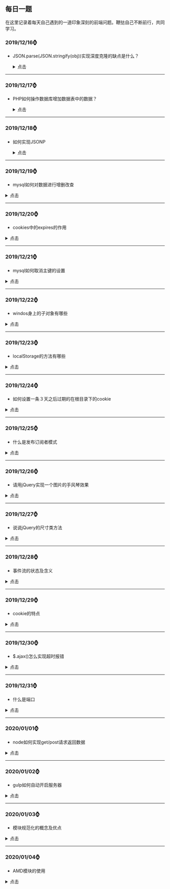 ## 每日一题

在这里记录着每天自己遇到的一道印象深刻的前端问题。鞭挞自己不断前行，共同学习。

### **2019/12/16**⌚️

- JSON.parse(JSON.stringify(obj))实现深度克隆的缺点是什么？

    <details >
          <summary>点击</summary>
          <ul>
              <li>他无法实现对函数 、RegExp 等特殊对象的克隆</li>
              <li>会抛弃对象的 constructor,所有的构造函数会指向 Object</li>
              <li>对象有循环引用,会报错</li>
          </ul>
      </details>

<hr>

### **2019/12/17**⌚️

- PHP如何操作数据库增加数据表中的数据？

  <details >
        <summary>点击</summary>
        <ul>
            <li>首先需要创建mysql命令的字符串：$str = 'INSERT stu (user,sex,age) VALUES("小二","男",20)';</li>
            <li>字符串的格式务必要注意，VALUES后的字符必须加“”，哪怕是用$u变量去拼接，也需要用""把变量包裹才可以</li>
            <li>$q = $link->query($str);发送mysql语句，执行对应的操作</li>
        </ul>
    </details>

<hr>

### **2019/12/18**⌚️

- 如何实现JSONP

  <details >
        <summary>点击</summary>

  #### JS代码

  ```js
  var url = "http://localhost/myown/jsonp/jsonp2.php";
  document.onclick = function () {
      jsonp(url, (res) => {
          console.log(res);
      }, {
          cb: "qwe",
          cbname: "cb",
          user: "root",
          pass: "root"
      })
  }
  
  function jsonp(url, callback, obj) {
      var str = "";
      var script = document.createElement("script");
      for (var i in obj) {
          str += `${i}=${obj[i]}&`;
      }
      url = url + "?" + str + "__retr0__=" + new Date().getTime();
      script.src = url;
      document.body.appendChild(script);
      window[obj[obj.cbname]] = function (res) {
              callback(res);
      }
      script.remove();
  }
  ```

  #### PHP代码

  ```php
  <?php
  $u = $_GET["user"];
  $p = $_GET["pass"];
  $cb = $_GET["cb"];
  $data = "这是JSONP接受到的数据" . $u . "------" . $p;
  echo "$cb('" . $data . "')";
  ?>
  ```

  

    </details>

<hr>

### **2019/12/19**⌚️

- mysql如何对数据进行增删改查

<details >
<summary>点击</summary>
<ul>
<li>INSERT 表名(字段名1，字段名2) VALUES(val1,val2)</li>
<li>DELETE FROM 表名 WHERE 主键 = val </li>
<li>UPDATE 表名 SET 字段1 WHERE 主键 = val</li>
<li>SELECT * FROM 表名</li>      

</ul>
</details>

  <hr>

### **2019/12/20**⌚️

- cookies中的expires的作用

<details >
<summary>点击</summary>
<ul>
<li>指定了cookie的生存期，默认情况下cookie是暂时存在的，他们存储的值只在浏览器会话期间存在，当用户退出浏览器后这些值也会丢失，如果想让cookie存在一段时间，就要为expires属性设置为未来的一个用毫秒数表示的过期日期或时间点，expires默认为设置的expires的当前时间。现在已经被max-age属性所取代，max-age用秒来设置cookie的生存期。</li>
<li>如果max-age属性为正数，则表示该cookie会在max-age秒之后自动失效。浏览器会将max-age为正数的cookie持久化，即写到对应的cookie文件中。无论客户关闭了浏览器还是电脑，只要还在max-age秒之前，登录网站时该cookie仍然有效。</li>
<li>如果max-age为负数，则表示该cookie仅在本浏览器窗口以及本窗口打开的子窗口内有效，关闭窗口后该cookie即失效。max-age为负数的Cookie，为临时性cookie，不会被持久化，不会被写到cookie文件中。cookie信息保存在浏览器内存中，因此关闭浏览器该cookie就消失了。cookie默认的max-age值为-1。</li>

<li>	如果max-age为0，则表示删除该cookie。cookie机制没有提供删除cookie的方法，因此通过设置该cookie即时失效实现删除cookie的效果。失效的Cookie会被浏览器从cookie文件或者内存中删除。

如果不设置expires或者max-age这个cookie默认是Session的，也就是关闭浏览器该cookie就消失了。</li>

​      </ul>
</details>

<hr>

### **2019/12/21**⌚️

- mysql如何取消主键的设置

<details >
<summary>点击</summary>
<ul>
<li>alter table class drop primary key;</li>
<li>alter table class modify id int(11),drop primary key;//将class表中的id 重置为普通列 </li>

</ul>
</details>

<hr>

### **2019/12/22**⌚️

- windos身上的子对象有哪些

<details >
<summary>点击</summary>
<ul>
<li>window.history</li>
<li>window.frames</li>
<li>window.screen</li>
<li>window.navigator</li>
<li>window.location</li>
<li>window.document</li>

</ul>
</details>

<hr>

### **2019/12/23**⌚️

- localStorage的方法有哪些

<details >
<summary>点击</summary>
<ul>
<li>localStorage.setItem(key,val)</li>
<li>localStorage.getItem(key)</li>
<li>localStorage.removeItem(key)</li>
<li>localStorage.clear()</li>

</ul>
</details>

<hr>

### **2019/12/24**⌚️

- 如何设置一条３天之后过期的在根目录下的cookie

<details >
<summary>点击</summary>

```js
var d = new Date();
d.setDate(d.getDate()+3);
document.cookie = "user=admin;path=/;expires="+d;
```

</details>

<hr>

### **2019/12/25**⌚️

- 什么是发布订阅者模式

<details >
<summary>点击</summary>

1. 发布者（你）
2. 缓存列表（通讯录，你的朋友们相当于订阅了你的所有消息）
3. 发布消息的时候遍历缓存列表，依次触发里面存放的订阅者的回调函数（挨个打电话）
4. 另外，回调函数中还可以添加很多参数，，订阅者可以接收这些参数，比如你会告诉他们婚礼时间，地点等，订阅者收到消息后可以进行各自的处理。

```js
let yourMsg = {};
yourMsg.peopleList = [];
yourMsg.listen = function (fn) {
    this.peopleList.push(fn);
}
yourMsg.triger = function () {
    for(var i = 0,fn;fn=this.peopleList[i++];){
        fn.apply(this,arguments);
    }
}

yourMsg.listen(function (name) {
    console.log(`${name}收到了你的消息`);
})
yourMsg.listen(function (name) {
    console.log('哈哈');
})

yourMsg.triger('张三');
yourMsg.triger('李四');
```

![img](https://user-gold-cdn.xitu.io/2018/2/24/161c6c2aed446eec?imageView2/0/w/1280/h/960/format/webp/ignore-error/1)

- 以上就是一个简单的发布-订阅的实现，但是我们会发现订阅者会收到发布者发布的每一条信息，如果李四比较阴暗，不想听到你结婚的消息，只想听到你的坏消息，比如你被开除了，他就心里高兴。这时候我们就需要加一个key，让订阅者只订阅自己感兴趣的消息。

```js
let yourMsg = {};
yourMsg.peopleList ={};
yourMsg.listen = function (key,fn) {
    if (!this.peopleList[key]) { //如果没有订阅过此类消息，创建一个缓存列表
        this.peopleList[key] = [];
    }
    this.peopleList[key].push(fn);
}
yourMsg.triger = function () {
    let key = Array.prototype.shift.call(arguments);
    let fns = this.peopleList[key];
    if (!fns || fns.length == 0) {//没有订阅 则返回
        return false;
    }
    for(var i=0,fn;fn=fns[i++];){
        fn.apply(this,arguments);
    }
}

yourMsg.listen('marrgie',function (name) {
    console.log(`${name}想知道你结婚`);
})
yourMsg.listen('unemployment',function (name) {
    console.log(`${name}想知道你失业`);
})

yourMsg.triger('marrgie','张三');
yourMsg.triger('unemployment','李四');
```

![img](https://user-gold-cdn.xitu.io/2018/2/24/161c6ce98f1cede9?imageView2/0/w/1280/h/960/format/webp/ignore-error/1)

- 你需要发布消息，同样的所有的人都有朋友圈，也都需要发布消息，因此我们有必要把发布-订阅的功能提取出来，放在一个单独的对象内，谁需要谁去动态安装发布-订阅功能(installEvent函数实现了动态安装发布-订阅功能)。

```js
var event = {
    peopleList:[],
    listen:function (key,fn) {
        if (!this.peopleList[key]) { //如果没有订阅过此类消息，创建一个缓存列表
        this.peopleList[key] = [];
        }
        this.peopleList[key].push(fn)
    },
    trigger:function () {
         let key = Array.prototype.shift.call(arguments);
        let fns = this.peopleList[key];
        if (!fns || fns.length == 0) {//没有订阅 则返回
            return false;
        }
        for(var i=0,fn;fn=fns[i++];){
            fn.apply(this,arguments);
        }
    }
}

var installEvent  = function (obj) {
    for(var i in event){
        obj[i] = event[i];
    }
}

let yourMsg = {};
installEvent(yourMsg);
yourMsg.listen('marrgie',function (name) {
    console.log(`${name}想知道你结婚`);
})
yourMsg.listen('unemployment',function (name) {
    console.log(`${name}想知道你失业`);
})

yourMsg.trigger('marrgie','张三');
yourMsg.trigger('unemployment','李四');
```

- 有时间我们需要取消订阅的事件，比如李四是你的好朋友，但是因为一件事情，你俩闹掰了，你把他从你的通讯录中给删除掉了，这里我们给event增加一个remove方法；

```js
remove:function (key,fn) {
      var fns = this.clientList[key];
      if(!fns){
          return false;
      }  
      if(!fn){
          fns && (fns.length=0)
      }else{
          for (let index = 0; index < fns.length; index++) {
              const _fn = fns[index];
              if(_fn === fn){
                  fns.splice(index,1);
              }
          }
      }
    }
```

#### 发布-订阅的顺序探讨

我们通常所看到的都是先订阅再发布，但是必须要遵守这种顺序吗？答案是不一定的。如果发布者先发布一条消息，但是此时还没有订阅者订阅此消息，我们可以不让此消息消失于宇宙之中。就如同QQ离线消息一样，离线的消息被保存在服务器中，接收人下次登录之后，才会收到此消息。同样的，我们可以建立一个存放离线事件的堆栈，当事件发布的时候，如果此时还没有订阅者订阅这个事件，我们暂时把发布事件的动作包裹在一个函数里，这些包装函数会被存入堆栈中，等到有对象来订阅事件的时候，我们将遍历堆栈并依次执行这些包装函数，即重发里面的事件，不过离线事件的生命周期只有一次，就像qq未读消息只会提示你一次一样。

#### JavaScript实现发布-订阅模式的便利性

因为JavaScript有回调函数这个优势存在，我们写开发-订阅显得更简单一点。传统的发布-订阅比如Java通常会把订阅者自身当成引用传入发布者对象中，同时订阅者对象还需提供一个名为诸如update的方法，供发布者对象在合适的时候调用。下面代码用js模拟下传统的实现。

```js
function Dep() {
    this.subs = [];
}
Dep.prototype.addSub = function (sub) {
    this.subs.push(sub);
}
Dep.prototype.notify = function () {
    this.subs.forEach(sub=>sub.update());
}
function Watcher(fn) {
    this.fn = fn;
}
Watcher.prototype.update = function () {
     this.fn();
}

var dep = new Dep();
dep.addSub(new Watcher(function () {
    console.log('okokok');
}))
dep.notify();
```

#### 小结

- 发布-订阅的优势很明显，做到了时间上的解耦和对象之间的解耦，从架构上看，MVC，MVVM都少不了发布-订阅的参与，我们常用的Vue也是基于发布-订阅的，最近会抽时间写下vue的源码实现，同样的node中的EventEmitter也是发布订阅的，之前也手写过它的实现。
- 发布-订阅同时也是有缺点存在的，创建订阅者本身要消耗一定的时间和内存，而且当你订阅一个消息以后，可能此消息最后都未发生，但是这个订阅者会始终存在于内存中。如果程序中大量使用发布-订阅的话，也会使得程序跟踪bug变得困难。 

</details>

<hr>

### **2019/12/26**⌚️

- 请用jQuery实现一个图片的手风琴效果

<details >
<summary>点击</summary>

```html
<!DOCTYPE html>
<html>

<head>
    <meta charset="utf-8">
    <style>
        * {
            margin: 0;
            padding: 0;
            list-style: none;
        }

        .wrap {
            width: 1178px;
            height: 174px;
            overflow: hidden;
            position: relative;
            margin: 0 auto;

        }

        .wrap ul li {
            float: left;
            width: 210px;
            height: 174px;
            overflow: hidden;
        }

        .wrap ul {
            width: 2000px;
        }

        .wrap ul li img {
            width: 550px;
            height: 174px;
        }
    </style>
</head>

<body>

    <div class="wrap">
        <ul>
            <li style='width:550px'><img src="http://pic.shejiben.com/hot_sjb/377_8180.jpg?1462261126" alt=""></li>
            <li><img src="http://pic.shejiben.com/hot_sjb/377_8288.jpg?1464830033" alt=""></li>
            <li><img src="http://pic.shejiben.com/hot_sjb/377_8155.jpg?1460709517" alt=""></li>
            <li><img src="http://pic.shejiben.com/hot_sjb/377_7937.jpg?1456984280" alt=""></li>
        </ul>
    </div>
    <script src="https://lib.baomitu.com/jquery/1.12.4/jquery.js"></script>
    <script>
        $(".wrap").find("li").mouseover(function () {
            $(this).stop().animate({
                width: 550
            }).siblings().stop().animate({
                width: 210
            })
        })
    </script>
</body>

</html>
```

</details>

<hr>

### **2019/12/27**⌚️

- 说说jQuery的尺寸类方法

<details >
<summary>点击</summary>尺寸

### width()

> 设置或返回元素的宽度（不包括内边距、边框或外边距）

```js
$(".box").width();//获得宽度
$(".box").width(300);//设置宽度
```



### height()

> 设置或返回元素的高度（不包括内边距、边框或外边距）

```js
$(".box").height();//获得宽度
$(".box").height(300);//设置宽度
```



### innerWidth()

> 设置或返回元素的宽度（包括内边距）

```js
$(".box").innerWidth();//获得offsetWidth
$(".box").innerWidth(300);//值减去padding后设置给宽度
```



### innerHeight()

> 设置或返回元素的高度（包括内边距）

```js
$(".box").innerHeight();//获得offsetHeight
$(".box").innerHeight(300);//值减去padding后设置给高度
```



### outerWidth()

> 设置或返回元素的宽度（包括内边距,包括边框）

```js
$(".box").outerWidth();//获得clientWidth
$(".box").outerWidth(300);//值减去padding和border后设置给宽度
```



### outerHeight()

> 设置或返回元素的高度（包括内边距,包括边框）

```js
$(".box").outerHeight();//获得clientHeight
$(".box").outerHeight(300);//值减去padding和border后设置给高度
```



### offset()

> 设置或返回元素距离页面的left和top,返回一个对象(包含position+margin)

```js
console.log($(".box1").offset());       //position+margin
$(".box1").offset({left:100,top:100}) //值减去margin后设置给left和top
```



### position()

> 返回元素距离页面的left和top,返回一个对象(不margin)

```js
$(".box1").position().left;
$(".box1").position().top	;
```



### scrollTop()

> 设置或返回滚动条的高度

```js
$(".box1").scrollTop();
$(".box1").scrollTop(300);
```



</details>

<hr>

### **2019/12/28**⌚️

- 事件流的状态及含义

<details >
<summary>点击</summary>
<ul>
<li>事件冒泡：从内向外，依次触发所有父级的相同事件</li>
<li>事件捕获：从外向内，依次触发从最大的父级到目标的相同事件</li>
<li>目标事件：当前真正要触发的事件</li>

</ul>
</details>

<hr>

### **2019/12/29**⌚️

- cookie的特点

<details >
<summary>点击</summary>
<ul>
<li>文本</li>
<li>大小4K</li>
<li>不能跨域</li>
<li>条数50</li>
<li>时间限制</li>

</ul>
</details>

<hr>

### **2019/12/30**⌚️

- $.ajax()怎么实现超时报错

<details >
<summary>点击</summary>

```js
$.ajax({
    url:"https://sp0.baidu.com/5a1Fazu8AA54nxGko9WTAnF6hhy/su",
    dataType:"jsonp",
    jsonp:"cb",
    data:{
        wb:"html"
    },
    success:function(res,status,xhr){
		console.log(res); 
    	console.log(status);
    	console.log(xhr);
	},
    error:function(xhr,status,res){
    	console.log(xhr);
    	console.log(status);
    	console.log(res);
	}
	timeOut:100,//数值单位为毫秒，超时会执行error函数,status和res会输出timeOut字符串
})
```



</details>

<hr>

### **2019/12/31**⌚️

- 什么是端口

<details >
<summary>点击</summary>
<ul>
<li>端口的作用：`通过端口来区分出同一电脑内不同应用或者进程，从而实现一条物理网线(通过分组交换技术-比如internet)同时链接多个程`</li>
<li>端口号是一个 16位的 uint, 所以其范围为 1 to 65535 (对TCP来说, port 0 被保留，不能被使用. 对于UDP来说, source端的端口号是可选的， 为0时表示无端口).</li>
<li>`app.listen(3000)`，进程就被打标，电脑接收到的3000端口的网络消息就会被发送给我们启动的这个进程</li>

</ul>
</details>

<hr>

### **2020/01/01**⌚️

- node如何实现get/post请求返回数据

<details >
<summary>点击</summary>

```js
const http = require("http");
const fs = require("fs");
const url = require("url");
const querystring = require("querystring");
http.createServer((req,res)=>{
    if(req.url != "/favicon.ico"){
   		var pathname = url.parse(req.url).pathname;
        if(pathname === "/api"){
        	ajaxHandle(req,res)    
        }else{
            fsHandle(req,res)
        }
    }
}).listen("81","127.0.0.1",()=>{
    console.log("run server on http://127.0.0.1:81");
})
function ajaxHandle(req,res){
    let str = "";
    req.on("data",(data)=>{
        str +=data;
    })
    req.on("end",()=>{
        let data = str ? querystring(str):url.parse(req.url);
        res.write(JSON.parse(data));
        res.end();
    })
}
function fsHandle(req,res){
}
```



</details>

<hr>

### **2020/01/02**⌚️

- gulp如何自动开启服务器

<details >
<summary>点击</summary>

```js
const gulp = require("gulp");
const connect = require("gulp-connect");
function serverFn(){
    connect.server({
        root:"文件夹名"，
       	port:"端口名"
    })
}
```

</details>

<hr>

### **2020/01/03**⌚️

- 模块规范化的概念及优点

<details >
<summary>点击</summary>

<ul>
<li>模块规范化的概念：将项目的所有功能封装成独立的模块，模块之间按照一定的关系或者调用，实现整个项目的搭建</li>
<li>模块规范化的优点：封装，重用性强，耦合低，方便单独扩展</li>
</ul>

</details>

<hr>

### **2020/01/04**⌚️

- AMD模块的使用

<details >
<summary>点击</summary>

### require()

> 引入入口,引入模块
>
> require == requirejs //true

与传统的<script>标记相比，RequireJS采用了不同的方法来加载脚本。尽管它还可以快速运行并优化得很好，但主要目标是鼓励使用模块化代码。作为其一部分，它鼓励使用**模块ID**代替脚本标记的URL。

RequireJS加载相对于[baseUrl的](https://requirejs.org/docs/api.html#config-baseUrl)所有代码。通常，将baseUrl设置为与data-main属性中使用的脚本相同的目录，以使顶级脚本加载页面。该[数据主要属性](https://requirejs.org/docs/api.html#data-main)是一个特殊的属性，require.js将检查启动脚本加载。本示例将以**脚本**的baseUrl结尾：

```
<!--This sets the baseUrl to the "scripts" directory, and
    loads a script that will have a module ID of 'main'-->
<script data-main="scripts/main.js" src="scripts/require.js"></script>
```

或者，可以通过[RequireJS config](https://requirejs.org/docs/api.html#config)手动设置[baseUrl](https://requirejs.org/docs/api.html#config)。如果没有显式配置且未使用data-main，则默认的baseUrl是包含运行RequireJS的HTML页面的目录。

默认情况下，RequireJS还假定所有依赖项都是脚本，因此，它不会在模块ID上看到尾随的“ .js”后缀。在将模块ID转换为路径时，RequireJS将自动添加它。使用[path config](https://requirejs.org/docs/api.html#config-paths)，可以设置一组脚本的位置。与传统的<script>标记相比，所有这些功能都允许您为脚本使用较小的字符串。

有时您可能确实想直接引用脚本，而又不遵循“ baseUrl +路径”规则来查找脚本。如果模块ID具有以下特征之一，则该ID将不会通过“ baseUrl +路径”配置传递，而只会被视为与文档相关的常规URL：

- 以“ .js”结尾。
- 以“ /”开头。
- 包含URL协议，例如“ http：”或“ https：”。



### 参数

#### 数组

```js
["module/mA","module/mB"]
```

> 数组里存放多个小模块(JS的相对路径)
>
> 每个小模块之间是异步

#### 回调函数

```js
function(data1,data2){}
```

> 回调函数和外部代码之间是异步
>
> 回调函数和所有小模块之间是同步

### 引入同文件夹下的jS

```js
require(["module/mA.js", "module/mB.js"], function (a, b) {
    a.show(b.data);
    b.show(a.data);
})
```



### config(obj)

> 配置路径信息

obj包含2个键值对

基目录baseUrl：指定require在引入小模块时的起始路径

定义小模块的别名paths：起别名，在require引入模块时，可以通过别名引入模块

```js
require.config({
    baseUrl: "module4",
    paths: {
        jq: "../libs/jquery",
        a: "mA",
        b: "mB"
    }
})
```



### define()

> 暴露入口,定义模块

模块与传统脚本文件的不同之处在于，它定义了一个范围广泛的对象，可避免污染全局名称空间。它可以显式列出其依赖关系，并在不需要引用全局对象的情况下获取这些依赖关系的句柄，而是将依赖关系作为定义模块的函数的参数来接收。RequireJS中的[模块](http://www.adequatelygood.com/2010/3/JavaScript-Module-Pattern-In-Depth)是[Module Pattern](http://www.adequatelygood.com/2010/3/JavaScript-Module-Pattern-In-Depth)的扩展，其优点是不需要全局变量来引用其他模块。

模块的RequireJS语法允许它们以尽可能快的速度加载，即使顺序混乱也可以，但是以正确的依赖关系顺序进行评估，并且由于未创建全局变量，因此可以[在页面中加载模块的多个版本](https://requirejs.org/docs/api.html#multiversion)。

（如果您熟悉或正在使用CommonJS模块，那么也请参阅[CommonJS Notes](https://requirejs.org/docs/commonjs.html)以获取有关RequireJS模块格式如何映射到CommonJS模块的信息）。

磁盘上每个文件只能有**一个**模块定义。可以通过[优化工具](https://requirejs.org/docs/optimization.html)将模块分组为优化的包。

### 参数

#### 数组

> 当前定义的模块的依赖

```js
define(["libs/jQuery"],function (_) {
    //Do setup work here
	var a = $();
    function show(data){
        console.log(data);
    }
    return {
        data:a,
        fn:show
    }
});
```

​	如果当前定义的模块的`依赖没有`被放在define的第一个参数中被`提前加载`,那么在当前定义的模块中还想使用这个依赖的内容,那么千万`不要在当前模块`中直接`执行`,`封装成功能`,暴露出去,等待所有模块加载完成后再去执行。

#### 回调函数

### 简单名称/值对

如果模块没有任何依赖关系，而只是名称/值对的集合，则只需将对象文字传递给define（）：

```js
//Inside file my/shirt.js:
define({
    color: "black",
    size: "unisize"
});
```

### 定义函数

如果模块没有依赖项，但是需要使用函数来完成一些设置工作，则定义自己，然后将函数传递给define（）：

```js
//my/shirt.js now does setup work
//before returning its module definition.
define([],function () {
    //Do setup work here
	var a = "aaa";
    function show(data){
        console.log(data);
    }
    return {
        data:a,
        fn:show
    }
});
```



### 实例

### 模块A

```js
define([], function () {
    var a = "aaa";

    function fn(data) {
        console.log("A模块的是：" + data);
    }
    return {
        data: a,
        show: fn
    }
})
```



### 模块B

```js
define([], function () {
    var b = "bbb";

    function fn(data) {
        console.log("A模块的是：" + data);
    }
    return {
        data: b,
        show: fn
    }
})
```



### 主模块

```js
<script src="../../libs/require.js"></script>
<script>
    require(["module/mA.js", "module/mB.js"], function (a, b) {
        a.show(b.data);
        b.show(a.data);
    })
</script>
```

</details>

<hr>

### **2020/01/05**⌚️

- 如何手写一个promise功能

<details >
<summary>点击</summary>

```js
  // let promise = new _Promise((resolve, reject) => {
    //     //这里放入我们要执行的函数，可能是同步，也可能是异步, 这里我们就来写一个异步的执行
    //     setTimeout(() => {
    //         resolve('hello');
    //     })
    // })

    // promise.then(data => {
    //     console.log(data);
    // }, err => {
    //     console.log(err)
    // })]
    class _Promise {
        constructor(exector) {
            let self = this;
            this.status = "pending";
            this.value;
            this.reason;
            this.onResolvedCallbacks = [];
            this.onRejectedCallbacks = [];

            function success(value) {
                if (self.status === "pending") {
                    self.value = value;
                }
                self.status = "resolved";
                self.onResolvedCallbacks.forEach((fn) => {
                    fn();
                });
            }

            function error(reason) {
                if (self.status === "pending") {
                    self.reason = reason;
                }
                self.status = 'rejected';
                self.onRejectedCallbacks.forEach((fn) => {
                    fn();
                });
            }

            try {
                exector(success, error);
            } catch (e) {
                error(e);
            }
        }
        // then(onResolved, onRejected) {
        //     let self = this;
        //     if (this.status === "resolved") {
        //         onResolved(self.value);
        //     } else if (this.status === "rejected") {
        //         onRejected(self.reason);
        //     } else if (this.status === 'pending') {
        //         this.onResolvedCallbacks.push(() => {
        //             onResolved(self.value);
        //         })
        //         this.onRejectedCallbacks.push(() => {
        //             onRejected(self.reason)
        //         });
        //     }

        // }
        then(onFulfilled, onRejected) {

            let self = this;

            function resolvePromise(promise2, x, resolve, reject) {
                if (promise2 === x) {
                    return reject(new TypeError('Chaining cycle'));
                }
                if (x !== null && (typeof x === 'object' || typeof x === 'function')) {
                    try {
                        let then = x.then;
                        if (typeof then === 'function') {
                            then.call(x, y => {
                                resolvePromise(promise2, y, resolve, reject);
                            }, err => {
                                reject(err);
                            });
                        } else {
                            resolve(x);
                        }
                    } catch (e) {
                        reject(e);
                    }
                } else {
                    resolve(x);
                }
            }
            let promise2 = new _Promise((resolve, reject) => {
                if (this.status === 'resolved') {
                    try {
                        let x = onFulfilled(self.value);
                        resolvePromise(promise2, x, resolve, reject);
                    } catch (e) {
                        reject(e);
                    }
                }

                if (this.status === 'rejected') {
                    try {
                        let x = onRejected(self.reason);
                        resolvePromise(promise2, x, resolve, reject);
                    } catch (e) {
                        reject(e);
                    }
                }
                if (this.status === 'pending') {
                    this.onResolvedCallbacks.push(() => {
                        try {
                            let x = onFulfilled(self.value);
                            resolvePromise(promise2, x, resolve, reject);
                        } catch (e) {
                            reject(e);
                        }

                    })
                    this.onRejectedCallbacks.push(() => {
                        try {
                            let x = onRejected(self.reason);
                            resolvePromise(promise2, x, resolve, reject);
                        } catch (e) {
                            reject(e);
                        }
                    });
                }
            })
            return promise2;
        }

    }
    let p = new _Promise((resolve, reject) => {
        setTimeout(() => {
            resolve('hello');
        })
    })

    let p2 = p.then(data => {
        return p2;
    })



    // let promise = new _Promise((resolve, reject) => {
    //     if (Math.random() > 0) {
    //         resolve('成功');
    //     } else {
    //         reject('失败');
    //     }
    // })
    // // for (var i = 0; i < 1000; i++) {
    // //     console.log(1)
    // // }
    // console.log(promise.then(data => {
    //     console.log("sudo");
    // }))

    // url1 = "http://127.0.0.1/myown/promise/php/data1.php"
    // url2 = "http://127.0.0.1/myown/promise/php/data2.php"
    // url3 = "http://127.0.0.1/myown/promise/php/data3.php"

    // function getAjax(url, data) {
    //     var p = new _Promise(function (success, error) {
    //         var str = "";
    //         data = data || {};
    //         var xhr = new XMLHttpRequest();
    //         for (var i in data) {
    //             str += `${i}=${data[i]}&`;
    //         }
    //         str = str.slice(0, str.length - 1);
    //         url = url + "?" + str + "__retr0__=" + new Date().getDate();
    //         xhr.open("get", url, true);
    //         xhr.onreadystatechange = function () {
    //             if (xhr.readyState === 4 && xhr.status === 200) {
    //                 success(xhr.responseText);
    //             } else if (xhr.readyState === 4 && xhr.status != 200) {
    //                 error(xhr.status);
    //             }
    //         }
    //         xhr.send();
    //     })
    //     return p;
    // }
    // var p1 = getAjax(url1).then(function (res) {
    //     console.log(res);
    // }, function (res) {
    //     console.log(res)
    // })
    // var p2 = getAjax(url2).then(function (res) {
    //     console.log("jQuery");
    // }, function (res) {
    //     console.log(res)
    // })
    // var p3 = getAjax(url3).then(function (res) {
    //     console.log("jQuery");
    // }, function (res) {
    //     console.log(res)
    // })
    // Promise.all([p1, p2, p3])
```

</details>

<hr>

### **2020/01/06**⌚️

- 结果是什么?

    ```js
    Promise.resolve(5)
    ```

    

    <details >
          <summary>点击</summary>

    我们可以将我们想要的任何类型的值传递`Promise.resolve`，无论是否`promise`。 该方法本身返回带有已解析值的`Promise`。 如果您传递常规函数，它将是具有常规值的已解决`promise`。 如果你通过了promise，它将是一个已经resolved的且带有传的值的promise。

    上述情况，我们传了数字5，因此返回一个resolved状态的promise，resolve值为`5`
      </details>

<hr>

### **2020/01/07**⌚️

- 哪些方法修改了原数组?

  ```js
  const emojis = ['✨', '🥑', '😍']
  
  emojis.map(x => x + '✨')
  emojis.filter(x => x !== '🥑')
  emojis.find(x => x !== '🥑')
  emojis.reduce((acc, cur) => acc + '✨')
  emojis.slice(1, 2, '✨') 
  emojis.splice(1, 2, '✨')
  ```

  

  <details >
        <summary>点击</summary>
        <ul>
            <li>使用`splice`方法，我们通过删除，替换或添加元素来修改原始数组。 在这种情况下，我们从索引1中删除了2个元素（我们删除了`'🥑'`和`'😍'`），同时添加了![sparkles](https://github.githubassets.com/images/icons/emoji/unicode/2728.png)emoji表情。</li>
            <li>`map`，`filter`和`slice`返回一个新数组，`find`返回一个元素，而`reduce`返回一个减小的值。</li>
        </ul>
    </details>

<hr>

### **2020/01/08**⌚️

- 输出什么?

  ```js
  const food = ['🍕', '🍫', '🥑', '🍔']
  const info = { favoriteFood: food[0] }
  
  info.favoriteFood = '🍝'
  
  console.log(food)
  ```

  <details >
        <summary>点击</summary>

  我们将`info`对象上的`favoriteFood`属性的值设置为披萨表情符号“![pizza](https://github.githubassets.com/images/icons/emoji/unicode/1f355.png)”的字符串。字符串是原始数据类型。在JavaScript中，原始数据类型通过值起作用

  在这种情况下，我们将`info`对象上的`favoriteFood`属性的值设置为等于`food`数组中的第一个元素的值，字符串为披萨表情符号（`'🍕'` ）。字符串是原始数据类型，并且通过值进行交互，我们更改`info`对象上`favoriteFood`属性的值。 food数组没有改变，因为favoriteFood的值只是该数组中第一个元素的值的复制，并且与该元素上的元素没有相同的内存引用食物`[0]`。当我们记录食物时，它仍然是原始数组`['🍕'，'🍫'，'🥑'，'🍔']`。
    </details>

<hr>

### **2020/01/09**⌚️

- 依次输出什么

  ```js
  const myPromise = () => Promise.resolve('I have resolved!')
  
  function firstFunction() {
    myPromise().then(res => console.log(res))
    console.log('second')
  }
  
  async function secondFunction() {
    console.log(await myPromise())
    console.log('second')
  }
  
  firstFunction()
  secondFunction()
  ```

  

  <details >
        <summary>点击</summary>

  <li>`second`, `I have resolved!` and `I have resolved!`, `second`</li>

  <li> 有了promise，我们通常会说：当我想要调用某个方法，但是由于它可能需要一段时间，因此暂时将它放在一边。只有当某个值被resolved/rejected，并且执行栈为空时才使用这个值。

  我们可以在`async`函数中通过`.then`和`await`关键字获得该值。 尽管我们可以通过`.then`和`await`获得promise的价值，但是它们的工作方式有所不同。

  在 `firstFunction`中，当运行到`myPromise`方法时我们将其放在一边，即promise进入微任务队列，其他后面的代码（`console.log('second')`）照常运行，因此`second`被打印出，`firstFunction`方法到此执行完毕，执行栈中宏任务队列被清空，此时开始执行微任务队列中的任务，`I have resolved`被打印出。

  在`secondFunction`方法中，我们通过`await`关键字，暂停了后面代码的执行，直到异步函数的值被解析才开始后面代码的执行。这意味着，它会等着直到 `myPromise` 以值`I have resolved`被解决之后，下一行`second`才开始执行。</li>

    </details>

<hr>

### **2020/01/10**⌚️

- 输出是什么？

  ```js
  [[0, 1], [2, 3]].reduce(
    (acc, cur) => {
      return acc.concat(cur)
    },
    [1, 2]
  )
  ```

  

  <details >
        <summary>点击</summary>

  `[1, 2]`是初始值。初始值将会作为首次调用时第一个参数 `acc` 的值。在第一次执行时， `acc` 的值是 `[1, 2]`， `cur` 的值是 `[0, 1]`。合并它们，结果为 `[1, 2, 0, 1]`。 第二次执行， `acc` 的值是 `[1, 2, 0, 1]`， `cur` 的值是 `[2, 3]`。合并它们，最终结果为 `[1, 2, 0, 1, 2, 3]`
    </details>

<hr>

### **2020/01/11**⌚️

- $().load怎么使用

  <details >
        <summary>点击</summary>

  - HTML

    ```html
    <div class="top">
        <h1>子页</h1>
    </div>
    <div class="box"></div>
    <div class="footer"></div>
    ```

  - JS

    用法是在load()方法中传入绝对坐标的URL地址字符，地址后`空格加CSS选择器字符`可以实现选择具体的元素插入

    ```js
    $(".box").load("http://localhost/1912-server/jq-ajax/data/page.html .nav");
    $(".footer").load("http://localhost/1912-server/jq-ajax/data/page.html p");
    ```

  - 外部HTML

    ```html
    <div class="nav">导航</div>
    <p>页脚</p>
    ```

      </details>

<hr>

### **2020/01/12**⌚️

- 用$.ajax()如何实现loading效果

  <details >
        <summary>点击</summary>

  ```js
  $("document").on("click",()=>{
      var xhr = $.ajax({
          url: "http://127.0.0.1/myown/jq-ajax/data/loading.php",
          success:function(res){
              console.log(res);
              $("img").hide();
          },
          beforesend:function(){
                  if($("img")[0]){
                      $("body").append($("<img src = '1.jpg' class='loading'>"));
                  }else{
  	 				$("img").show();
                  }
              }
          }
      })
  })
  ```

  

    </details>

<hr>

### **2020/01/13**⌚️

-  输出是什么？

  ```js
  [...'Lydia']
  ```

  - A: `["L", "y", "d", "i", "a"]`
  - B: `["Lydia"]`
  - C: `[[], "Lydia"]`
  - D: `[["L", "y", "d", "i", "a"]]`

  

  <details >
        <summary>点击</summary>

  A:	string 类型是可迭代的。扩展运算符将迭代的每个字符映射成一个元素。
    </details>

<hr>

### **2020/01/14**⌚️

- 输出是什么？

  ```js
  ['1','7','11'].map(parseInt)
  ```

  <details >
        <summary>点击</summary>

  <ul>

  <li>首先,arr.map()方法中的回调函数接受3个参数,分别为ele,val,self,即每个值,索引,数组自身</li>

  <li>其次,parseInt函数接受2个参数,分为是val,num,即需要转成数值的字符和按照几进制转换</li>

  <li>map第一次遍历,传给parseInt(1,0),得到1,因为第二个参数为0,默认按10进制</li>

  <li>map第二次遍历,传给parseInt(7,1),得到NAN,因为第二个参数为1,默认按1进制,报错</li>

  <li>map第三次遍历,传给parseInt(11,2),得到3,因为第二个参数为2,默认按2进制</li>

  </ul>
    </details>

<hr>

### **2020/01/15**⌚️

- 输出是什么？

  ```js
  const numbers = [1, 2, 3, 4, 5];
  const [y] = numbers;
  
  console.log(y);
  ```

  - A: `[[1, 2, 3, 4, 5]]`
  - B: `[1, 2, 3, 4, 5]`
  - C: `1`
  - D: `[1]`

  <details >
        <summary>点击</summary>

  #### 答案: C

  我们可以通过解构赋值来解析来自对象的数组或属性的值，比如说：

  ```
  [a, b] = [1, 2];
  ```

  ![img](https://camo.githubusercontent.com/8903a861b474f8b63da9d0d46d14a74d9e2db039/68747470733a2f2f692e696d6775722e636f6d2f41444670566f702e706e67)

  `a`的值现在是`1`，`b`的值现在是`2`.而在题目中，我们是这么做的:

  ```
  [y] = [1, 2, 3, 4, 5];
  ```

  ![img](https://camo.githubusercontent.com/3474488027d64c5fc9955ab5be7c3a88d1254449/68747470733a2f2f692e696d6775722e636f6d2f4e7a476b4d4e6b2e706e67)

  也就是说，`y`等于数组的第一个值就是数字`1`.我们输出`y`， 返回`1`.
    </details>

<hr>

### **2020/01/16**⌚️

- 输出是什么？

  ```js
  const obj = { a: 'one', b: 'two', a: 'three' }
  console.log(obj)
  ```

  - A: `{ a: "one", b: "two" }`
  - B: `{ b: "two", a: "three" }`
  - C: `{ a: "three", b: "two" }`
  - D: `SyntaxError`

  <details >
        <summary>点击</summary>

  如果你有两个名称相同的键，则键会被替换掉。它仍然位于第一个键出现的位置，但是值是最后出现那个键的值。
    </details>

<hr>

### **2020/01/17**⌚️

- 输出是什么？

  ```js
  const person = {
    name: "Lydia",
    age: 21
  }
  
  for (const [x, y] of Object.entries(person)) {
    console.log(x, y)
  }
  ```

  - A: `name` `Lydia` and `age` `21`
  - B: `["name", "Lydia"]` and `["age", 21]`
  - C: `["name", "age"]` and `undefined`
  - D: `Error`

  <details >
        <summary>点击</summary>

  #### 答案: A

  `Object.entries()`方法返回一个给定对象自身可枚举属性的键值对数组，上述情况返回一个二维数组，数组每个元素是一个包含键和值的数组：

  `[['name'，'Lydia']，['age'，21]]`

  使用`for-of`循环，我们可以迭代数组中的每个元素，上述情况是子数组。 我们可以使用`const [x，y]`在`for-of`循环中解构子数组。 `x`等于子数组中的第一个元素，`y`等于子数组中的第二个元素。

  第一个子阵列是`[“name”，“Lydia”]`，其中`x`等于`name`，而`y`等于`Lydia`。 第二个子阵列是`[“age”，21]`，其中`x`等于`age`，而`y`等于`21`。
    </details>

<hr>

### **2020/01/18**⌚️

- 输出是什么？

  ```js
  const set = new Set()
  
  set.add(1)
  set.add("Lydia")
  set.add({ name: "Lydia" })
  
  for (let item of set) {
    console.log(item + 2)
  }
  ```

  - A: `3`, `NaN`, `NaN`
  - B: `3`, `7`, `NaN`
  - C: `3`, `Lydia2`, `[Object object]2`
  - D: `"12"`, `Lydia2`, `[Object object]2`

  <details >
        <summary>点击</summary>

  “+”运算符不仅用于添加数值，还可以使用它来连接字符串。 每当JavaScript引擎发现一个或多个值不是数字时，就会将数字强制为字符串。

  第一个是数字1。 1 + 2返回数字3。

  但是，第二个是字符串“Lydia”。 “Lydia”是一个字符串，2是一个数字：2被强制转换为字符串。 “Lydia”和“2”被连接起来，产生字符串“Lydia2”。

  `{name：“ Lydia”}`是一个对象。 数字和对象都不是字符串，因此将二者都字符串化。 每当我们对常规对象进行字符串化时，它就会变成`[Object object]`。 与“2”串联的“ [Object object]”成为“[Object object]2” 。
    </details>

<hr>